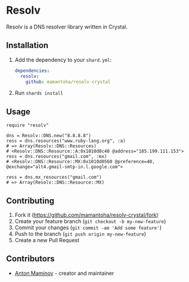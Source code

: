 # Resolv

Resolv is a DNS resolver library written in Crystal.

## Installation

1. Add the dependency to your `shard.yml`:

   ```yaml
   dependencies:
     resolv:
       github: mamantoha/resolv-crystal
   ```

2. Run `shards install`

## Usage

```crystal
require "resolv"

dns = Resolv::DNS.new("8.8.8.8")
ress = dns.resources("www.ruby-lang.org", :a)
# => Array(Resolv::DNS::Resources)
# <Resolv::DNS::Resource::A:0x1010d0c40 @address="185.199.111.153">
ress = dns.resources("gmail.com", :mx)
# <Resolv::DNS::Resource::MX:0x1010d0560 @preference=40, @exchange="alt4.gmail-smtp-in.l.google.com">

ress = dns.mx_resources("gmail.com")
# => Array(Resolv::DNS::Resource::MX)
```

## Contributing

1. Fork it (<https://github.com/mamantoha/resolv-crystal/fork>)
2. Create your feature branch (`git checkout -b my-new-feature`)
3. Commit your changes (`git commit -am 'Add some feature'`)
4. Push to the branch (`git push origin my-new-feature`)
5. Create a new Pull Request

## Contributors

- [Anton Maminov](https://github.com/mamantoha) - creator and maintainer
